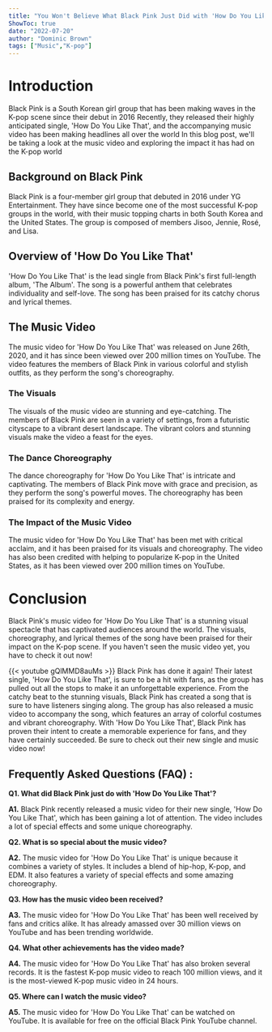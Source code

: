 ```yaml
---
title: "You Won't Believe What Black Pink Just Did with 'How Do You Like That' - You Have to See It Now!"
ShowToc: true 
date: "2022-07-20"
author: "Dominic Brown" 
tags: ["Music","K-pop"]
---
```

# Introduction

Black Pink is a South Korean girl group that has been making waves in the K-pop scene since their debut in 2016 Recently, they released their highly anticipated single, 'How Do You Like That', and the accompanying music video has been making headlines all over the world In this blog post, we'll be taking a look at the music video and exploring the impact it has had on the K-pop world

## Background on Black Pink

Black Pink is a four-member girl group that debuted in 2016 under YG Entertainment. They have since become one of the most successful K-pop groups in the world, with their music topping charts in both South Korea and the United States. The group is composed of members Jisoo, Jennie, Rosé, and Lisa.

## Overview of 'How Do You Like That'

'How Do You Like That' is the lead single from Black Pink's first full-length album, 'The Album'. The song is a powerful anthem that celebrates individuality and self-love. The song has been praised for its catchy chorus and lyrical themes.

## The Music Video

The music video for 'How Do You Like That' was released on June 26th, 2020, and it has since been viewed over 200 million times on YouTube. The video features the members of Black Pink in various colorful and stylish outfits, as they perform the song's choreography.

### The Visuals

The visuals of the music video are stunning and eye-catching. The members of Black Pink are seen in a variety of settings, from a futuristic cityscape to a vibrant desert landscape. The vibrant colors and stunning visuals make the video a feast for the eyes.

### The Dance Choreography

The dance choreography for 'How Do You Like That' is intricate and captivating. The members of Black Pink move with grace and precision, as they perform the song's powerful moves. The choreography has been praised for its complexity and energy.

### The Impact of the Music Video

The music video for 'How Do You Like That' has been met with critical acclaim, and it has been praised for its visuals and choreography. The video has also been credited with helping to popularize K-pop in the United States, as it has been viewed over 200 million times on YouTube.

# Conclusion

Black Pink's music video for 'How Do You Like That' is a stunning visual spectacle that has captivated audiences around the world. The visuals, choreography, and lyrical themes of the song have been praised for their impact on the K-pop scene. If you haven't seen the music video yet, you have to check it out now!

{{< youtube gQlMMD8auMs >}} 
Black Pink has done it again! Their latest single, 'How Do You Like That', is sure to be a hit with fans, as the group has pulled out all the stops to make it an unforgettable experience. From the catchy beat to the stunning visuals, Black Pink has created a song that is sure to have listeners singing along. The group has also released a music video to accompany the song, which features an array of colorful costumes and vibrant choreography. With 'How Do You Like That', Black Pink has proven their intent to create a memorable experience for fans, and they have certainly succeeded. Be sure to check out their new single and music video now!

## Frequently Asked Questions (FAQ) :
**Q1. What did Black Pink just do with 'How Do You Like That'?**

**A1.** Black Pink recently released a music video for their new single, 'How Do You Like That', which has been gaining a lot of attention. The video includes a lot of special effects and some unique choreography. 

**Q2. What is so special about the music video?**

**A2.** The music video for 'How Do You Like That' is unique because it combines a variety of styles. It includes a blend of hip-hop, K-pop, and EDM. It also features a variety of special effects and some amazing choreography. 

**Q3. How has the music video been received?**

**A3.** The music video for 'How Do You Like That' has been well received by fans and critics alike. It has already amassed over 30 million views on YouTube and has been trending worldwide. 

**Q4. What other achievements has the video made?**

**A4.** The music video for 'How Do You Like That' has also broken several records. It is the fastest K-pop music video to reach 100 million views, and it is the most-viewed K-pop music video in 24 hours. 

**Q5. Where can I watch the music video?**

**A5.** The music video for 'How Do You Like That' can be watched on YouTube. It is available for free on the official Black Pink YouTube channel.



